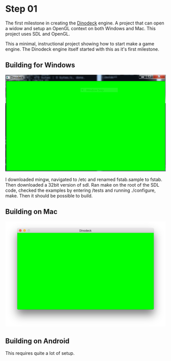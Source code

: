 # Step 01

The first milestone in creating the [Dinodeck](http://dinodeck.com/) engine.
A project that can open a widow and setup an OpenGL context on both Windows and Mac.
This project uses SDL and OpenGL.

This a minimal, instructional project showing how to start make a game engine. The Dinodeck engine itself started with this as it's first milestone.

## Building for Windows

![Step 01 running on windows](windows.png)

I downloaded mingw, navigated to /etc and renamed fstab.sample to fstab. Then downloaded a 32bit version of sdl. Ran make on the root of the SDL code, checked the examples by entering /tests and running ./configure, make. Then it should be possible to build.

## Building on Mac

![Step 01 running on mac](mac.png)

## Building on Android

This requires quite a lot of setup.